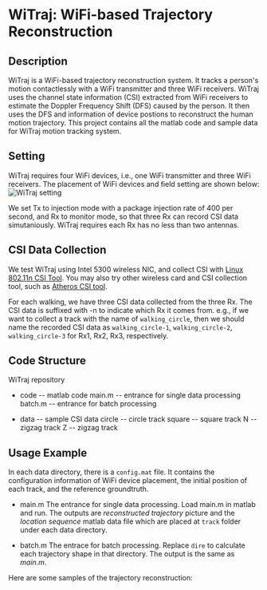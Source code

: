 WiTraj: WiFi-based Trajectory Reconstruction
====

Description
----
WiTraj is a WiFi-based trajectory reconstruction system. It tracks a person's motion contactlessly with a WiFi transmitter and three WiFi receivers. WiTraj uses the channel state information (CSI) extracted from WiFi receivers to estimate the Doppler Frequency Shift (DFS) caused by the person. It then uses the DFS and information of device postions to reconstruct the human motion trajectory. This project contains all the matlab code and sample data for WiTraj motion tracking system.

Setting
----
WiTraj requires four WiFi devices, i.e., one WiFi transmitter and three WiFi receivers. The placement of WiFi devices and field setting are shown below:
![WiTraj setting]()

We set Tx to injection mode with a package injection rate of 400 per second, and Rx to monitor mode, so that three Rx can record CSI data simutaniously. WiTraj requires each Rx has no less than two antennas.

CSI Data Collection
----
We test WiTraj using Intel 5300 wireless NIC, and collect CSI with [Linux 802.11n CSI Tool](https://dhalperi.github.io/linux-80211n-csitool/).  You may also try other wireless card and CSI collection tool, such as [Atheros CSI tool](https://github.com/xieyaxiongfly/Atheros-CSI-Tool).

For each walking, we have three CSI data collected from the three Rx. The CSI data is suffixed with -n to indicate which Rx it comes from.
e.g., if we want to collect a track with the name of `walking_circle`, then we should name the recorded CSI data as `walking_circle-1`, `walking_circle-2`, `walking_circle-3` for Rx1, Rx2, Rx3, respectively.

Code Structure
----
WiTraj	 repository
* code 		-- matlab code
main.m 	-- entrance for single data processing
batch.m 	-- entrance for batch processing

* data		-- sample CSI data
circle 	-- circle track 
square 	-- square track
N 		-- zigzag track
Z 		-- zigzag track

Usage Example
----
In each data directory, there is a `config.mat` file. It contains the configuration information of WiFi device placement, the initial position of each track, and the reference groundtruth.

* main.m
The entrance for single data processing. Load main.m in matlab and run. The outputs are *reconstructed trajectory* picture and the *location sequence* matlab data file which are placed at `track` folder under each data directory.

* batch.m
The entrace for batch processing. Replace `dire` to calculate each trajectory shape in that directory. The output is the same as *main.m*.

Here are some samples of the trajectory reconstruction:

